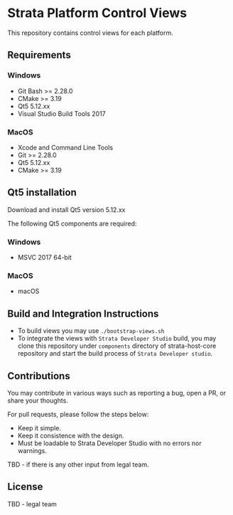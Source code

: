 # Strata Platform Control Views
This repository contains control views for each platform.

## Requirements

### Windows
  * Git Bash >= 2.28.0
  * CMake >= 3.19
  * Qt5 5.12.xx
  * Visual Studio Build Tools 2017
### MacOS
  * Xcode and Command Line Tools
  * Git >= 2.28.0
  * Qt5 5.12.xx
  * CMake >= 3.19

## Qt5 installation

Download and install Qt5 version 5.12.xx

The following Qt5 components are required:

### Windows
* MSVC 2017 64-bit

### MacOS
* macOS

## Build and Integration Instructions
* To build views you may use `./bootstrap-views.sh`
* To integrate the views with `Strata Developer Studio` build, you may clone this repository under `components` directory of strata-host-core repository and start the build process of `Strata Developer studio`.

## Contributions
You may contribute in various ways such as reporting a bug, open a PR, or share your thoughts.

For pull requests, please follow the steps below:
  * Keep it simple.
  * Keep it consistence with the design.
  * Must be loadable to Strata Developer Studio with no errors nor warnings.

TBD - if there is any other input from legal team.

## License
TBD - legal team